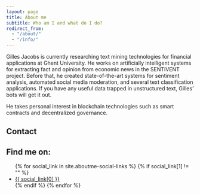 ```yaml
---
layout: page
title: About me
subtitle: Who am I and what do I do?
redirect_from:
  - "/about/"
  - "/info/"
---
```

Gilles Jacobs is currently researching text mining technologies for financial applications at Ghent University. He works on artificially intelligent systems for extracting fact and opinion from economic news in the SENTiVENT project. Before that, he created state-of-the-art systems for sentiment analysis, automated social media moderation, and several text classification applications. If you have any useful data trapped in unstructured text, Gilles’ bots will get it out.

He takes personal interest in blockchain technologies such as smart contracts and decentralized governance.

## Contact
<!-- Put this in http://hivelogic.com/enkoder/index.php -->
<!-- <form method="POST" id="formaction">
  <input name="_replyto" placeholder="Your email" type="email"><br />
  <input name="_subject" placeholder="Message subject" /><br />
  <textarea name="message" placeholder="Your message"></textarea><br />
  <button type="submit">Send</button>
  <input type="hidden" name="_next" value="//{{ site.baseurl }}/thanks.html" />
  <input type="text" name="_gotcha" style="display:none" />
  <input type="hidden" name="_format" value="plain" />
</form>
<script>
    var contactform =  document.getElementById('formaction');
    contactform.setAttribute('action', '//formspree.io/' + 'gilles' + '@' + 'jacobsgill' + '.' + 'es');
</script> -->

<script type="text/javascript">
//<![CDATA[
<!--
var x="function f(x){var i,o=\"\",ol=x.length,l=ol;while(x.charCodeAt(l/13)!" +
"=72){try{x+=x;l+=l;}catch(e){}}for(i=l-1;i>=0;i--){o+=x.charAt(i);}return o" +
".substr(0,ol);}f(\")09,\\\"gkapzi\\\"\\\\%=!1\\\"\\\\771\\\\s 120\\\\>720\\" +
"\\q`o4#bdhbfn030\\\\630\\\\620\\\\430\\\\430\\\\VUQPEW[PS[720\\\\710\\\\500" +
"\\\\r\\\\310\\\\kr\\\\t\\\\300\\\\700\\\\100\\\\VAONHG8>6<<5vq9spfca|b`h\\\""+
"\\\\#,*%/iilp`c&(330\\\\t\\\\t\\\\130\\\\320\\\\310\\\\410\\\\300\\\\7100\\" +
"\\120\\\\000\\\\\\\\\\\\430\\\\200\\\\000\\\\010\\\\130\\\\710\\\\n\\\\630\\"+
"\\700\\\\700\\\\400\\\\FEDC410\\\\=220\\\\300\\\\et{550,478&<4vx+700\\\\461" +
"0\\\\?$,%\\\"\\\\*000\\\\0&%o4Q[PIXU]030\\\\720\\\\310\\\\520\\\\YA]WDLOYBD" +
"It\\\\ZFP500\\\\400\\\\300\\\\200\\\\O|mB#hksk{d*{HaN/}}ak#7dUz[8*$!^oi730\\"+
"\\120\\\\410\\\\Y&D530\\\\200\\\\230\\\\420\\\\200\\\\SP-400\\\\610\\\\300\\"+
"\\730\\\\300\\\\r\\\\5K4Z300\\\\010\\\\500\\\\r\\\\BC<1;9822{400\\\\j3%-'r%" +
"%? $pkj'420\\\\5230\\\\{kc`530\\\\%QQS600\\\\B[UHD_Q620\\\\o710\\\\T\\\\\\\\"+
"VZ^410\\\\t\\\\vH@DRJC|000\\\\}530\\\\zs|r;8Elosa6O/t`vz-x~zga;&%j_p]>Q]^'6" +
"20\\\\420\\\\410\\\\730\\\\X600\\\\730\\\\530\\\\320\\\\130\\\\400\\\\@320\\"+
"\\020\\\\L700\\\\030\\\\430\\\\r\\\\420\\\\700\\\\700\\\\J600\\\\620\\\\010" +
"\\\\320\\\\771\\\\%&stx500\\\\e2#95%rs410\\\\;6(\\\"\\\\420\\\\h520\\\\u\\\""+
"\\\\+$*c`530\\\\.ZZYUS030\\\\e500\\\\RFL@320\\\\FD@AG120\\\\410\\\\310\\\\D" +
"uZ{030\\\\KKWVTB0\\\"\\\\yr~I':Kb|yqgb2S3h|r~)fhrqqa>! 020\\\\!610\\\\'DVX5" +
"00\\\\420\\\\IJ220\\\\720\\\\300\\\\120\\\\330\\\\620\\\\010\\\\030\\\\DVWJ" +
";300\\\\200\\\\500\\\\020\\\\120\\\\400\\\\r\\\\771\\\\,(3200\\\\x500\\\\e%" +
"318<:43.\\\"\\\\=li620\\\\,/&56!.`530\\\\}ZS\\\\\\\\R330\\\\[\\\\\\\\JVBMQG" +
"610\\\\120\\\\020\\\\Ar_p520\\\\500\\\\t\\\\ZE230\\\\330\\\\310\\\\300\\\\0" +
"00\\\\}T|{w~ni9}pwfgv_3L2|hhgeamdgit# ]t530\\\\030\\\\620\\\\130\\\\710\\\\" +
"n\\\\'U*H120\\\\630\\\\320\\\\730\\\\P330\\\\330\\\\530\\\\200\\\\200\\\\VI" +
"Ht\\\\:720\\\\8]MA220\\\\=bc~700\\\\609:3w010\\\\n7!);no020\\\\'#(%\\\"\\\\" +
"f71,330\\\\c430\\\\200\\\\LXXWUQ]TWYD320\\\\020\\\\m_[WA\\\\\\\\NXvn\\\\{33" +
"0\\\\@IBL100\\\\Tjnsu':9vKdI*1N771\\\\771\\\\fznmfxfn%Z8`j\\\"\\\\#\\\\\\\\" +
"*.3+X%E320\\\\130\\\\530\\\\000\\\\620\\\\730\\\\Q530\\\\530\\\\100\\\\310\\"+
"\\PIB700\\\\400\\\\200\\\\220\\\\410\\\\620\\\\420\\\\L520\\\\610\\\\:3(?4>" +
"\\\"(f};o nruter};))++y(^)i(tAedoCrahc.x(edoCrahCmorf.gnirtS=+o;721=%y{)++i" +
";l<i;0=i(rof;htgnel.x=l,\\\"\\\"=o,i rav{)y,x(f noitcnuf\")"                 ;
while(x=eval(x));
//-->
//]]>
</script>

## Find me on:
<ul class="social-links">
  {% for social_link in site.aboutme-social-links %}
    {% if social_link[1] != "" %}
      <li><a href="{{ social_link[1] }}" title="{{ social_link[0] }}">
        {{ social_link[0] }}
      </a></li>
    {% endif %}
  {% endfor %}
</ul>
